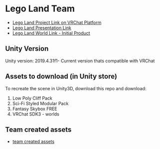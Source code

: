 # Lego Land Team
* [Lego Land Project Link on VRChat Platform](https://vrchat.com/home/launch?worldId=wrld_22eeb9da-9c9f-43c3-bac0-99544c04ecd7)
* [Lego Land Presentation Link](https://docs.google.com/presentation/d/1kDvLxX-uCuwvd3xbxuLPkpVYSP_Fvw5b/edit?usp=sharing&ouid=115498708412021760091&rtpof=true&sd=true)
* [Lego Land World Link - Initial Product](https://vrchat.com/home/launch?worldId=wrld_22eeb9da-9c9f-43c3-bac0-99544c04ecd7)

## Unity Version
Unity version: 2019.4.31f1- Current version thats compatible with VRChat

## Assets to download (in Unity store)
To recreate the scene in Unity3D, download this repo and download:
1. Low Poly Cliff Pack
2. Sci-Fi Styled Modular Pack
3. Fantasy Skybox FREE
4. VRChat SDK3 - worlds

## Team created assets
* [team created assets](https://github.com/Reality-Fest-LegoLand-Team/Lego-Land-Project/tree/main/Assets/)
